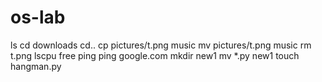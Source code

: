 # os-lab
ls
cd downloads
cd..
cp pictures/t.png music
mv pictures/t.png music
rm t.png
lscpu
free
ping
ping google.com
mkdir new1
mv *.py new1
touch hangman.py

